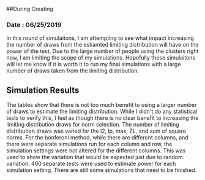 ##During Creating

### Date : 06/25/2019
In this round of simulaitons, I am attempting to see what impact increasing the number of draws from the estiamted limiting distribution will have on the power of the test.  Due to the large number of people using the clusters right now, I am limiting the scope of my simulations.  Hopefully these simulaitons will let me know if it is worth it to run my final simulations with a large number of draws taken from the limiting distribution.

## Simulation Results

The tables show that there is not too much benefit to using a larger number of draws to estimate the limiting distribution.  While I didn't do any statistical tests to verify this, I feel as though there is no clear benefit to increasing the limiting distribution draws for norm selection.   The number of limiting distribution draws was varied for the l2, lp, max, ZL, and sum of square norms.  For the bonferoni method, while there are different columns, and there were separate simulations run for each column and row, the simulation settings were not altered for the different columns.  This was used to show the variation that would be expected just due to random variation.  400 separate tests were used to estimate power for each simulation setting. There are still some simulations that need to be finished. 
